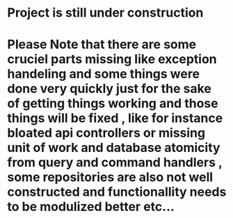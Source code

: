 # Project is still under construction 
# Please Note that there are some cruciel parts missing like exception handeling and some things were done very quickly just for the sake of getting things working and those things will be fixed , like for instance bloated api controllers or missing unit of work and database atomicity from query and command handlers , some repositories are also not well constructed and functionallity needs to be modulized better etc...
